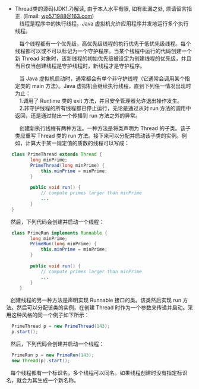 * Thread类的源码(JDK1.7)解读, 由于本人水平有限, 如有纰漏之处, 烦请留言指正. (Email: wp571988@163.com)   
  &nbsp;&nbsp; 线程是程序中的执行线程。Java 虚拟机允许应用程序并发地运行多个执行线程。

  &nbsp;&nbsp; 每个线程都有一个优先级，高优先级线程的执行优先于低优先级线程。每个线程都可以或不可以标记为一个守护程序。当某个线程中运行的代码创建一个新 Thread 对象时，该新线程的初始优先级被设定为创建线程的优先级，并且当且仅当创建线程是守护线程时，新线程才是守护程序。

  &nbsp;&nbsp; 当 Java 虚拟机启动时，通常都会有单个非守护线程（它通常会调用某个指定类的 main 方法）。Java 虚拟机会继续执行线程，直到下列任一情况出现时为止：  
  &nbsp;&nbsp; 1.调用了 Runtime 类的 exit 方法，并且安全管理器允许退出操作发生。         
  &nbsp;&nbsp; 2.非守护线程的所有线程都已停止运行，无论是通过从对 run 方法的调用中返回，还是通过抛出一个传播到 run 方法之外的异常。
  
  &nbsp;&nbsp; 创建新执行线程有两种方法。一种方法是将类声明为 Thread 的子类。该子类应重写 Thread 类的 run 方法。接下来可以分配并启动该子类的实例。例如，计算大于某一规定值的质数的线程可以写成：
  
```java
  class PrimeThread extends Thread {
         long minPrime;
         PrimeThread(long minPrime) {
             this.minPrime = minPrime;
         }
 
         public void run() {
             // compute primes larger than minPrime
             ...
         }
  }
```  

 &nbsp;&nbsp;  然后，下列代码会创建并启动一个线程：
 
```java
  class PrimeRun implements Runnable {
         long minPrime;
         PrimeRun(long minPrime) {
             this.minPrime = minPrime;
         }
 
         public void run() {
             // compute primes larger than minPrime
             ...
         }
     }
```    

  &nbsp;&nbsp; 创建线程的另一种方法是声明实现 Runnable 接口的类。该类然后实现 run 方法。然后可以分配该类的实例，在创建 Thread 时作为一个参数来传递并启动。采用这种风格的同一个例子如下所示：
  
```java
  PrimeThread p = new PrimeThread(143);
  p.start();
```       

  &nbsp;&nbsp; 然后，下列代码会创建并启动一个线程：
  
```java
  PrimeRun p = new PrimeRun(143);
  new Thread(p).start();
``` 
 
  &nbsp;&nbsp; 每个线程都有一个标识名，多个线程可以同名。如果线程创建时没有指定标识名，就会为其生成一个新名称。
  
```java
  
```

